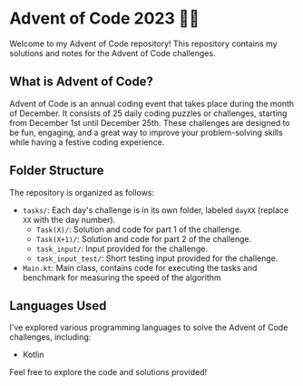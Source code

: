 # Advent of Code 2023 🎄✨

Welcome to my Advent of Code repository! This repository contains my solutions and notes for the Advent of Code challenges.

## What is Advent of Code?

Advent of Code is an annual coding event that takes place during the month of December. It consists of 25 daily coding puzzles or challenges, starting from December 1st until December 25th. These challenges are designed to be fun, engaging, and a great way to improve your problem-solving skills while having a festive coding experience.

## Folder Structure

The repository is organized as follows:
- `tasks/`: Each day's challenge is in its own folder, labeled `dayXX` (replace `XX` with the day number).
    - `Task(X)/`: Solution and code for part 1 of the challenge.
    - `Task(X+1)/`: Solution and code for part 2 of the challenge.
    - `task_input/`: Input provided for the challenge.
    - `task_input_test/`: Short testing input provided for the challenge.
- `Main.kt`: Main class, contains code for executing the tasks and benchmark for measuring the speed of the algorithm

## Languages Used

I've explored various programming languages to solve the Advent of Code challenges, including:
- Kotlin

Feel free to explore the code and solutions provided!